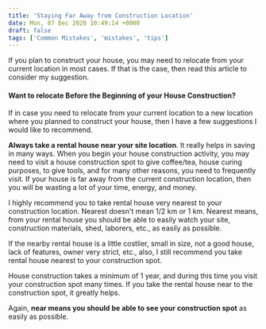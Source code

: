 ```yaml
---
title: 'Staying Far Away from Construction Location'
date: Mon, 07 Dec 2020 10:49:14 +0000
draft: false
tags: ['Common Mistakes', 'mistakes', 'tips']
---
```


If you plan to construct your house, you may need to relocate from your current location in most cases. If that is the case, then read this article to consider my suggestion.

#### Want to relocate Before the Beginning of your House Construction?

If in case you need to relocate from your current location to a new location where you planned to construct your house, then I have a few suggestions I would like to recommend.

**Always take a rental house near your site location**. It really helps in saving in many ways. When you begin your house construction activity, you may need to visit a house construction spot to give coffee/tea, house curing purposes, to give tools, and for many other reasons, you need to frequently visit. If your house is far away from the current construction location, then you will be wasting a lot of your time, energy, and money.

I highly recommend you to take rental house very nearest to your construction location. Nearest doesn't mean 1/2 km or 1 km. Nearest means, from your rental house you should be able to easily watch your site, construction materials, shed, laborers, etc., as easily as possible.

If the nearby rental house is a little costlier, small in size, not a good house, lack of features, owner very strict, etc., also, I still recommend you take rental house nearest to your construction spot.

House construction takes a minimum of 1 year, and during this time you visit your construction spot many times. If you take the rental house near to the construction spot, it greatly helps.

Again, **near means you should be able to see your construction spot** as easily as possible.